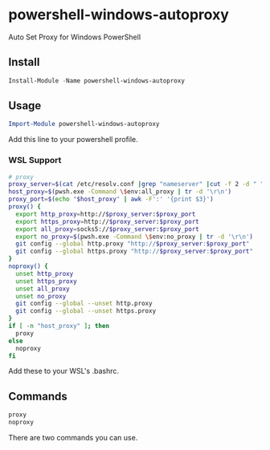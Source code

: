 # powershell-windows-autoproxy

Auto Set Proxy for Windows PowerShell

## Install

```powershell
Install-Module -Name powershell-windows-autoproxy
```

## Usage

```powershell
Import-Module powershell-windows-autoproxy
```

Add this line to your powershell profile.

### WSL Support

```bash
# proxy
proxy_server=$(cat /etc/resolv.conf |grep "nameserver" |cut -f 2 -d " ")
host_proxy=$(pwsh.exe -Command \$env:all_proxy | tr -d '\r\n')
proxy_port=$(echo "$host_proxy" | awk -F':' '{print $3}')
proxy() {
  export http_proxy=http://$proxy_server:$proxy_port
  export https_proxy=http://$proxy_server:$proxy_port
  export all_proxy=socks5://$proxy_server:$proxy_port
  export no_proxy=$(pwsh.exe -Command \$env:no_proxy | tr -d '\r\n')
  git config --global http.proxy "http://$proxy_server:$proxy_port"
  git config --global https.proxy "http://$proxy_server:$proxy_port"
}
noproxy() {
  unset http_proxy
  unset https_proxy
  unset all_proxy
  unset no_proxy
  git config --global --unset http.proxy
  git config --global --unset https.proxy
}
if [ -n "host_proxy" ]; then
  proxy
else
  noproxy
fi
```

Add these to your WSL's .bashrc.

## Commands

```powershell
proxy
noproxy
```

There are two commands you can use.
